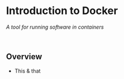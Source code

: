 # Introduction to Docker
*A tool for running software in containers*

<br>

## Overview
* This & that
